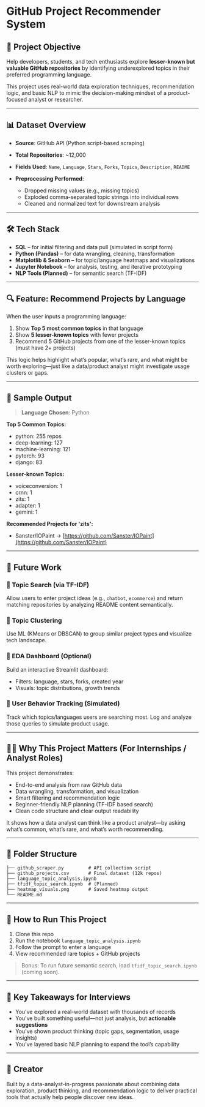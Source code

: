 # GitHub Project Recommender System

## 📌 Project Objective

Help developers, students, and tech enthusiasts explore **lesser-known but valuable GitHub repositories** by identifying underexplored topics in their preferred programming language.

This project uses real-world data exploration techniques, recommendation logic, and basic NLP to mimic the decision-making mindset of a product-focused analyst or researcher.

---

## 📊 Dataset Overview

* **Source**: GitHub API (Python script-based scraping)
* **Total Repositories**: \~12,000
* **Fields Used**: `Name`, `Language`, `Stars`, `Forks`, `Topics`, `Description`, `README`
* **Preprocessing Performed**:

  * Dropped missing values (e.g., missing topics)
  * Exploded comma-separated topic strings into individual rows
  * Cleaned and normalized text for downstream analysis

---

## 🛠️ Tech Stack

* **SQL** – for initial filtering and data pull (simulated in script form)
* **Python (Pandas)** – for data wrangling, cleaning, transformation
* **Matplotlib & Seaborn** – for topic/language heatmaps and visualizations
* **Jupyter Notebook** – for analysis, testing, and iterative prototyping
* **NLP Tools (Planned)** – for semantic search (TF-IDF)

---

## 🔍 Feature: Recommend Projects by Language

When the user inputs a programming language:

1. Show **Top 5 most common topics** in that language
2. Show **5 lesser-known topics** with fewer projects
3. Recommend 5 GitHub projects from one of the lesser-known topics (must have 2+ projects)

This logic helps highlight what’s popular, what’s rare, and what might be worth exploring—just like a data/product analyst might investigate usage clusters or gaps.

---

## 🧪 Sample Output

> **Language Chosen**: Python

**Top 5 Common Topics:**

* python: 255 repos
* deep-learning: 127
* machine-learning: 121
* pytorch: 93
* django: 83

**Lesser-known Topics:**

* voiceconversion: 1
* crnn: 1
* zits: 1
* adapter: 1
* gemini: 1

**Recommended Projects for 'zits':**

* Sanster/IOPaint → [https://github.com/Sanster/IOPaint](https://github.com/Sanster/IOPaint)

---

## 🚧 Future Work

### 🔹 Topic Search (via TF-IDF)

Allow users to enter project ideas (e.g., `chatbot`, `ecommerce`) and return matching repositories by analyzing README content semantically.

### 🔹 Topic Clustering

Use ML (KMeans or DBSCAN) to group similar project types and visualize tech landscape.

### 🔹 EDA Dashboard (Optional)

Build an interactive Streamlit dashboard:

* Filters: language, stars, forks, created year
* Visuals: topic distributions, growth trends

### 🔹 User Behavior Tracking (Simulated)

Track which topics/languages users are searching most. Log and analyze those queries to simulate product usage.

---

## 🧑‍💼 Why This Project Matters (For Internships / Analyst Roles)

This project demonstrates:

* End-to-end analysis from raw GitHub data
* Data wrangling, transformation, and visualization
* Smart filtering and recommendation logic
* Beginner-friendly NLP planning (TF-IDF based search)
* Clean code structure and clear output readability

It shows how a data analyst can think like a product analyst—by asking what’s common, what’s rare, and what’s worth recommending.

---

## 📁 Folder Structure

```
├── github_scraper.py         # API collection script
├── github_projects.csv       # Final dataset (12k repos)
├── language_topic_analysis.ipynb
├── tfidf_topic_search.ipynb  # (Planned)
├── heatmap_visuals.png       # Saved heatmap output
└── README.md
```

---

## 🚀 How to Run This Project

1. Clone this repo
2. Run the notebook `language_topic_analysis.ipynb`
3. Follow the prompt to enter a language
4. View recommended rare topics + GitHub projects

> Bonus: To run future semantic search, load `tfidf_topic_search.ipynb` (coming soon).

---

## 🎯 Key Takeaways for Interviews

* You’ve explored a real-world dataset with thousands of records
* You’ve built something useful—not just analysis, but **actionable suggestions**
* You’ve shown product thinking (topic gaps, segmentation, usage insights)
* You’ve layered basic NLP planning to expand the tool’s capability

---

## 👤 Creator

Built by a data-analyst-in-progress passionate about combining data exploration, product thinking, and recommendation logic to deliver practical tools that actually help people discover new ideas.
